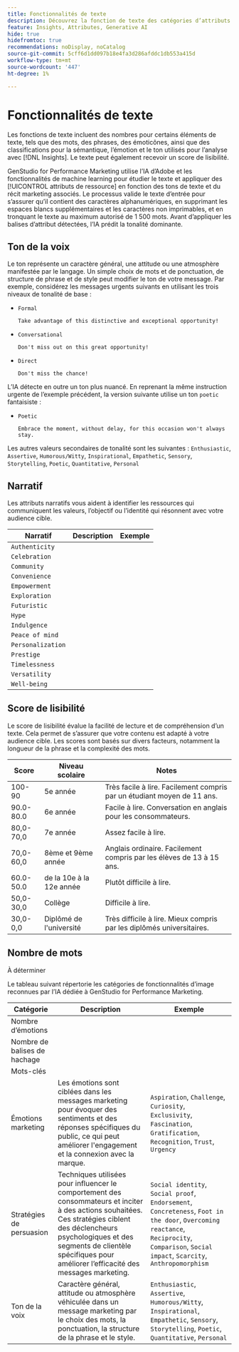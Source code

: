 ```yaml
---
title: Fonctionnalités de texte
description: Découvrez la fonction de texte des catégories d’attributs utilisées dans GenStudio for Performance Marketing.
feature: Insights, Attributes, Generative AI
hide: true
hidefromtoc: true
recommendations: noDisplay, noCatalog
source-git-commit: 5cff6d1dd097b18e4fa3d286afddc1db553a415d
workflow-type: tm+mt
source-wordcount: '447'
ht-degree: 1%

---
```


# Fonctionnalités de texte

Les fonctions de texte incluent des nombres pour certains éléments de texte, tels que des mots, des phrases, des émoticônes, ainsi que des classifications pour la sémantique, l’émotion et le ton utilisés pour l’analyse avec [!DNL Insights]. Le texte peut également recevoir un score de lisibilité.

GenStudio for Performance Marketing utilise l’IA d’Adobe et les fonctionnalités de machine learning pour étudier le texte et appliquer des [!UICONTROL attributs de ressource] en fonction des tons de texte et du récit marketing associés. Le processus valide le texte d’entrée pour s’assurer qu’il contient des caractères alphanumériques, en supprimant les espaces blancs supplémentaires et les caractères non imprimables, et en tronquant le texte au maximum autorisé de 1 500 mots. Avant d’appliquer les balises d’attribut détectées, l’IA prédit la tonalité dominante.

## Ton de la voix

Le ton représente un caractère général, une attitude ou une atmosphère manifestée par le langage. Un simple choix de mots et de ponctuation, de structure de phrase et de style peut modifier le ton de votre message. Par exemple, considérez les messages urgents suivants en utilisant les trois niveaux de tonalité de base :

- `Formal`

  ```
  Take advantage of this distinctive and exceptional opportunity!
  ```

- `Conversational`

  ```
  Don't miss out on this great opportunity!
  ```

- `Direct`

  ```
  Don't miss the chance!
  ```

L’IA détecte en outre un ton plus nuancé. En reprenant la même instruction urgente de l’exemple précédent, la version suivante utilise un ton `poetic` fantaisiste :

- `Poetic`

  ```
  Embrace the moment, without delay, for this occasion won't always stay.
  ```

Les autres valeurs secondaires de tonalité sont les suivantes : `Enthusiastic`, `Assertive`, `Humorous/Witty`, `Inspirational`, `Empathetic`, `Sensory`, `Storytelling`, `Poetic`, `Quantitative`, `Personal`

## Narratif

Les attributs narratifs vous aident à identifier les ressources qui communiquent les valeurs, l’objectif ou l’identité qui résonnent avec votre audience cible.

| Narratif | Description | Exemple |
| ----------------- | ----------- | ------- |
| `Authenticity` |             |         |
| `Celebration` |             |         |
| `Community` |             |         |
| `Convenience` |             |         |
| `Empowerment` |             |         |
| `Exploration` |             |         |
| `Futuristic` |             |         |
| `Hype` |             |         |
| `Indulgence` |             |         |
| `Peace of mind` |             |         |
| `Personalization` |             |         |
| `Prestige` |             |         |
| `Timelessness` |             |         |
| `Versatility` |             |         |
| `Well-being` |             |         |

## Score de lisibilité

Le score de lisibilité évalue la facilité de lecture et de compréhension d’un texte. Cela permet de s’assurer que votre contenu est adapté à votre audience cible. Les scores sont basés sur divers facteurs, notamment la longueur de la phrase et la complexité des mots.

| Score | Niveau scolaire | Notes |
| ----------- | ------------------ | ------------------------------------------------------------------------- |
| 100-90 | 5e année | Très facile à lire. Facilement compris par un étudiant moyen de 11 ans. |
| 90.0-80.0 | 6e année | Facile à lire. Conversation en anglais pour les consommateurs. |
| 80,0-70,0 | 7e année | Assez facile à lire. |
| 70,0-60,0 | 8ème et 9ème année | Anglais ordinaire. Facilement compris par les élèves de 13 à 15 ans. |
| 60.0-50.0 | de la 10e à la 12e année | Plutôt difficile à lire. |
| 50,0-30,0 | Collège | Difficile à lire. |
| 30,0-0,0 | Diplômé de l&#39;université | Très difficile à lire. Mieux compris par les diplômés universitaires. |

## Nombre de mots

À déterminer

Le tableau suivant répertorie les catégories de fonctionnalités d’image reconnues par l’IA dédiée à GenStudio for Performance Marketing.

| Catégorie | Description | Exemple |
| -------------------- | ------------- | --------------------- |
| Nombre d’émotions |             |        |
| Nombre de balises de hachage |             |        |
| Mots-clés |             |        |
| Émotions marketing | Les émotions sont ciblées dans les messages marketing pour évoquer des sentiments et des réponses spécifiques du public, ce qui peut améliorer l&#39;engagement et la connexion avec la marque. | `Aspiration`, `Challenge`, `Curiosity`, `Exclusivity`, `Fascination`, `Gratification`, `Recognition`, `Trust`, `Urgency` |
| Stratégies de persuasion | Techniques utilisées pour influencer le comportement des consommateurs et inciter à des actions souhaitées. Ces stratégies ciblent des déclencheurs psychologiques et des segments de clientèle spécifiques pour améliorer l’efficacité des messages marketing. | `Social identity`, `Social proof`, `Endorsement`, `Concreteness`, `Foot in the door`, `Overcoming reactance`, `Reciprocity`, `Comparison`, `Social impact`, `Scarcity`, `Anthropomorphism` |
| Ton de la voix | Caractère général, attitude ou atmosphère véhiculée dans un message marketing par le choix des mots, la ponctuation, la structure de la phrase et le style. | `Enthusiastic`, `Assertive`, `Humorous/Witty`, `Inspirational`, `Empathetic`, `Sensory`, `Storytelling`, `Poetic`, `Quantitative`, `Personal` |
